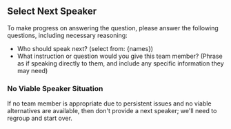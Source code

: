 ## Select Next Speaker

To make progress on answering the question, please answer the following questions, including necessary reasoning:

- Who should speak next? (select from: {names})
- What instruction or question would you give this team member? (Phrase as if speaking directly to them, and include any specific information they may need)

### No Viable Speaker Situation

If no team member is appropriate due to persistent issues and no viable alternatives are available, then don't provide a next speaker; we'll need to regroup and start over.